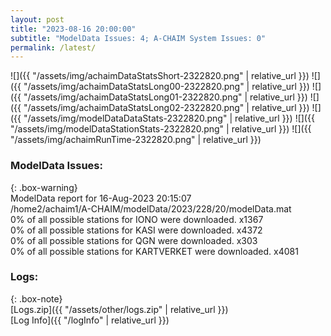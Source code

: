 ```yaml
---
layout: post
title: "2023-08-16 20:00:00"
subtitle: "ModelData Issues: 4; A-CHAIM System Issues: 0"
permalink: /latest/
---
```


![]({{ "/assets/img/achaimDataStatsShort-2322820.png" | relative_url }})
![]({{ "/assets/img/achaimDataStatsLong00-2322820.png" | relative_url }})
![]({{ "/assets/img/achaimDataStatsLong01-2322820.png" | relative_url }})
![]({{ "/assets/img/achaimDataStatsLong02-2322820.png" | relative_url }})
![]({{ "/assets/img/modelDataDataStats-2322820.png" | relative_url }})
![]({{ "/assets/img/modelDataStationStats-2322820.png" | relative_url }})
![]({{ "/assets/img/achaimRunTime-2322820.png" | relative_url }})


### ModelData Issues:  
  
{: .box-warning}  
 ModelData report for 16-Aug-2023 20:15:07   
 /home2/achaim1/A-CHAIM/modelData/2023/228/20/modelData.mat   
 0% of all possible stations for IONO were downloaded. x1367   
 0% of all possible stations for KASI were downloaded. x4372   
 0% of all possible stations for QGN were downloaded. x303   
 0% of all possible stations for KARTVERKET were downloaded. x4081   
  


### Logs:  
  
{: .box-note}  
[Logs.zip]({{ "/assets/other/logs.zip" | relative_url }})  
[Log Info]({{ "/logInfo" | relative_url }})  

